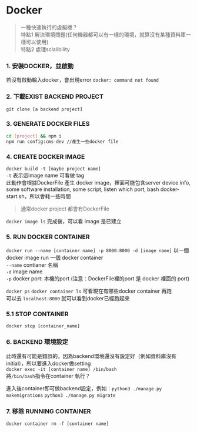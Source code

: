 # Docker

> 一種快速執行的虛擬機？  
> 特點1 解決環境問題(任何機器都可以有一樣的環境，就算沒有某種資料庫一樣可以使用)  
> 特點2 處理sclalibility  

### 1.  安裝DOCKER，並啟動
若沒有啟動輸入docker，會出現error `docker: command not found`
  
### 2.  下載EXIST BACKEND PROJECT
`git clone [a backend project]` 

### 3.  GENERATE DOCKER FILES
```bash
cd [project] && npm i
npm run config:cms-dev //產生一些docker file
```

### 4. CREATE DOCKER IMAGE
`docker build -t [maybe project name]`  
`-t` 表示這image name 可看做 tag  
此動作會根據DockerFile 產生 docker image，裡面可能包含server device info, some software installation, some script, listen which port, bash docker-start.sh，所以會耗一些時間  
  
>  通常docker project 都會有DockerFile   
  
`docker image ls` 完成後，可以看 image 是已建立  
  
### 5. RUN DOCKER CONTAINER
`docker run --name [container name] -p 8000:8000 -d [image name]` 以一個docker image run 一個 docker container    
`--name` contianer 名稱  
`-d` image name  
`-p` docker port: 本機的port (注意：DockerFile裡的port 是 docker 裡面的 port)
  
`docker ps` `docker container ls`  可看現在有哪些docker container 再跑   
可以去 `localhost:8000` 就可以看到docker已經跑起來  

### 5.1 STOP CONTAINER
 `docker stop [container_name]`
  
### 6. BACKEND 環境設定
此時還有可能是錯誤的，因為backend環境還沒有設定好（例如資料庫沒有initial），所以要進入docker做setting  
 `docker exec -it [container name] /bin/bash`    
 將`/bin/bash`指令在container 執行？  
   
進入後container即可做backend設定，例如：`python3 ./manage.py makemigrations`  `python3 ./manage.py migrate`  
 
 
### 7. 移除 RUNNING CONTAINER
`docker container rm -f [container name]`

